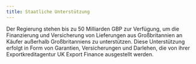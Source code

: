 ```yaml
---
title: Staatliche Unterstützung
---
```


Der Regierung stehen bis zu 50 Milliarden GBP zur Verfügung, um die Finanzierung und Versicherung von Lieferungen aus Großbritannien an Käufer außerhalb Großbritanniens zu unterstützen. Diese Unterstützung erfolgt in Form von Garantien, Versicherungen und Darlehen, die von ihrer Exportkreditagentur UK Export Finance ausgestellt werden.
